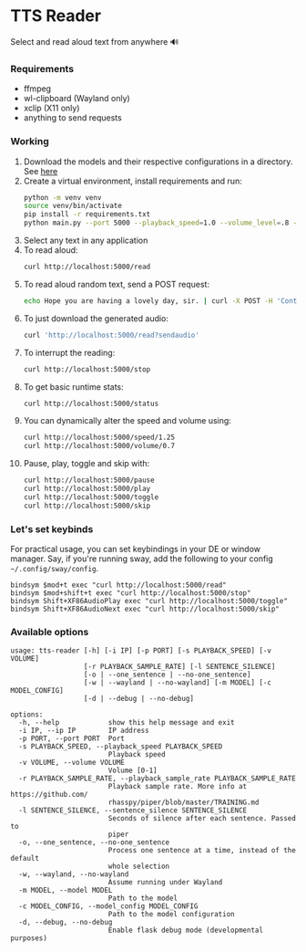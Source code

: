 # TTS Reader
Select and read aloud text from anywhere 🔊

### Requirements
- ffmpeg
- wl-clipboard (Wayland only)
- xclip (X11 only)
- anything to send requests

### Working
1. Download the models and their respective configurations in a directory. See [here](https://github.com/rhasspy/piper/blob/master/VOICES.md)
2. Create a virtual environment, install requirements and run:
    ```bash
    python -m venv venv
    source venv/bin/activate
    pip install -r requirements.txt 
    python main.py --port 5000 --playback_speed=1.0 --volume_level=.8 --model yourmodel.onnx --model_config yourmodel.onnx.json --wayland
    ```
3. Select any text in any application
4. To read aloud:
    ```bash
    curl http://localhost:5000/read
    ```
5. To read aloud random text, send a POST request:
    ```bash
    echo Hope you are having a lovely day, sir. | curl -X POST -H 'Content-Type: application/octet-stream' --data-binary @- localhost:5000/read
    ```
6. To just download the generated audio:
    ```bash
    curl 'http://localhost:5000/read?sendaudio'
    ```
6. To interrupt the reading:
    ```bash
    curl http://localhost:5000/stop
    ```
7. To get basic runtime stats:
    ```bash
    curl http://localhost:5000/status
    ```
8. You can dynamically alter the speed and volume using:
    ```bash
    curl http://localhost:5000/speed/1.25
    curl http://localhost:5000/volume/0.7
    ```
9. Pause, play, toggle and skip with:
    ```bash
    curl http://localhost:5000/pause
    curl http://localhost:5000/play
    curl http://localhost:5000/toggle
    curl http://localhost:5000/skip
    ```
    
### Let's set keybinds
For practical usage, you can set keybindings in your DE or window manager. Say, if you're running sway, add the following to your config `~/.config/sway/config`.
```shell
bindsym $mod+t exec "curl http://localhost:5000/read"
bindsym $mod+shift+t exec "curl http://localhost:5000/stop"
bindsym Shift+XF86AudioPlay exec "curl http://localhost:5000/toggle"
bindsym Shift+XF86AudioNext exec "curl http://localhost:5000/skip"
```

### Available options
```
usage: tts-reader [-h] [-i IP] [-p PORT] [-s PLAYBACK_SPEED] [-v VOLUME]
                  [-r PLAYBACK_SAMPLE_RATE] [-l SENTENCE_SILENCE]
                  [-o | --one_sentence | --no-one_sentence]
                  [-w | --wayland | --no-wayland] [-m MODEL] [-c MODEL_CONFIG]
                  [-d | --debug | --no-debug]

options:
  -h, --help            show this help message and exit
  -i IP, --ip IP        IP address
  -p PORT, --port PORT  Port
  -s PLAYBACK_SPEED, --playback_speed PLAYBACK_SPEED
                        Playback speed
  -v VOLUME, --volume VOLUME
                        Volume [0-1]
  -r PLAYBACK_SAMPLE_RATE, --playback_sample_rate PLAYBACK_SAMPLE_RATE
                        Playback sample rate. More info at https://github.com/
                        rhasspy/piper/blob/master/TRAINING.md
  -l SENTENCE_SILENCE, --sentence_silence SENTENCE_SILENCE
                        Seconds of silence after each sentence. Passed to
                        piper
  -o, --one_sentence, --no-one_sentence
                        Process one sentence at a time, instead of the default
                        whole selection
  -w, --wayland, --no-wayland
                        Assume running under Wayland
  -m MODEL, --model MODEL
                        Path to the model
  -c MODEL_CONFIG, --model_config MODEL_CONFIG
                        Path to the model configuration
  -d, --debug, --no-debug
                        Enable flask debug mode (developmental purposes)
```
